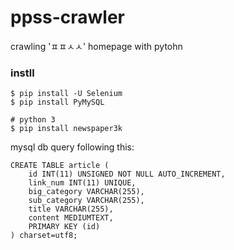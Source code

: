 # ppss-crawler
crawling 'ㅍㅍㅅㅅ' homepage with pytohn

### instll

```
$ pip install -U Selenium
$ pip install PyMySQL

# python 3
$ pip install newspaper3k
```

mysql db query following this:
```
CREATE TABLE article (
	id INT(11) UNSIGNED NOT NULL AUTO_INCREMENT,
    link_num INT(11) UNIQUE,
	big_category VARCHAR(255),
	sub_category VARCHAR(255),
	title VARCHAR(255),
	content MEDIUMTEXT,
	PRIMARY KEY (id)
) charset=utf8;
```